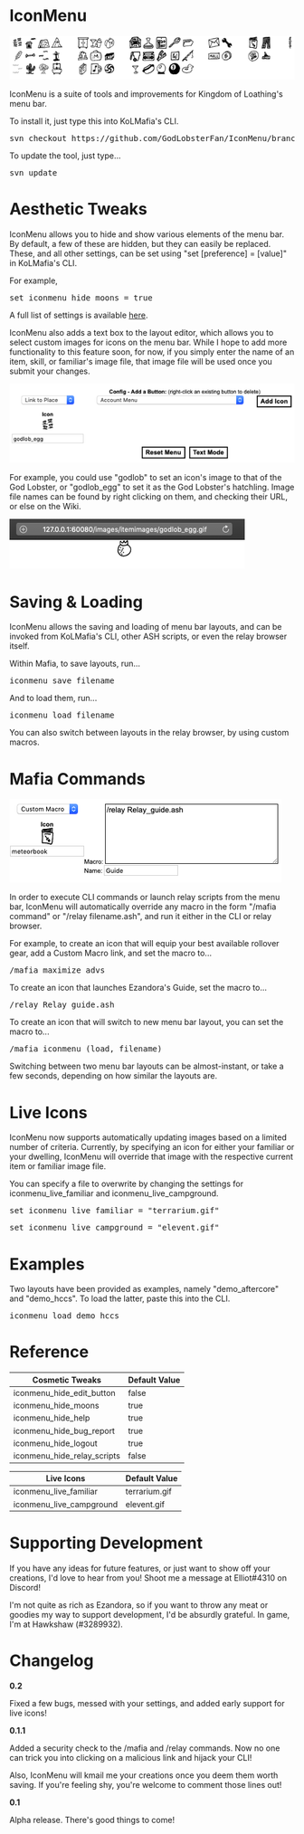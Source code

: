 # IconMenu

![menubar](https://raw.githubusercontent.com/GodLobsterFan/IconMenu/master/images/menubar.png)

IconMenu is a suite of tools and improvements for Kingdom of Loathing's menu bar. 

To install it, just type this into KoLMafia's CLI. 

<pre>svn checkout https://github.com/GodLobsterFan/IconMenu/branches/release/</pre>

To update the tool, just type...

<pre>svn update</pre>

# Aesthetic Tweaks

IconMenu allows you to hide and show various elements of the menu bar. By default, a few of these are hidden, but they can easily be replaced. These, and all other settings, can be set using "set [preference] = [value]" in KoLMafia's CLI. 

For example,

<pre>set iconmenu_hide_moons = true</pre>

A full list of settings is available [here](https://github.com/GodLobsterFan/IconMenu/#reference).

IconMenu also adds a text box to the layout editor, which allows you to select custom images for icons on the menu bar. While I hope to add more functionality to this feature soon, for now, if you simply enter the name of an item, skill, or familiar's image file, that image file will be used once you submit your changes. 

![rename](https://raw.githubusercontent.com/GodLobsterFan/IconMenu/master/images/rename.png)

For example, you could use "godlob" to set an icon's image to that of the God Lobster, or "godlob_egg" to set it as the God Lobster's hatchling. Image file names can be found by right clicking on them, and checking their URL, or else on the Wiki.

![godlob](https://raw.githubusercontent.com/GodLobsterFan/IconMenu/master/images/godlob.png)

# Saving & Loading

IconMenu allows the saving and loading of menu bar layouts, and can be invoked from KoLMafia's CLI, other ASH scripts, or even the relay browser itself.

Within Mafia, to save layouts, run...

<pre>iconmenu save filename</pre> 

And to load them, run...

<pre>iconmenu load filename</pre> 

You can also switch between layouts in the relay browser, by using custom macros.

# Mafia Commands

![Guide](https://raw.githubusercontent.com/GodLobsterFan/IconMenu/master/images/guide.png)

In order to execute CLI commands or launch relay scripts from the menu bar, IconMenu will automatically override any macro in the form "/mafia command" or "/relay filename.ash", and run it either in the CLI or relay browser. 

For example, to create an icon that will equip your best available rollover gear, add a Custom Macro link, and set the macro to...

<pre>/mafia maximize advs</pre>

To create an icon that launches Ezandora's Guide, set the macro to...

<pre>/relay Relay_guide.ash</pre>

To create an icon that will switch to new menu bar layout, you can set the macro to...

<pre>/mafia iconmenu (load, filename)</pre>

Switching between two menu bar layouts can be almost-instant, or take a few seconds, depending on how similar the layouts are. 

# Live Icons
IconMenu now supports automatically updating images based on a limited number of criteria. Currently, by specifying an icon for either your familiar or your dwelling, IconMenu will override that image with the respective current item or familiar image file. 

You can specify a file to overwrite by changing the settings for iconmenu_live_familiar and iconmenu_live_campground.

<pre>set iconmenu_live_familiar = "terrarium.gif"</pre>
<pre>set iconmenu_live_campground = "elevent.gif"</pre>

# Examples

Two layouts have been provided as examples, namely "demo_aftercore" and "demo_hccs". To load the latter, paste this into the CLI.

<pre>iconmenu load demo_hccs</pre>

# Reference

| Cosmetic Tweaks  | Default Value |
| ------------- | ------------- |
| iconmenu_hide_edit_button | false
| iconmenu_hide_moons | true
| iconmenu_hide_help | true
| iconmenu_hide_bug_report | true
| iconmenu_hide_logout | true
| iconmenu_hide_relay_scripts | false

| Live Icons  | Default Value |
| ------------- | ------------- |
| iconmenu_live_familiar | terrarium.gif
| iconmenu_live_campground | elevent.gif

# Supporting Development

If you have any ideas for future features, or just want to show off your creations, I'd love to hear from you! Shoot me a message at Elliot#4310 on Discord!

I'm not quite as rich as Ezandora, so if you want to throw any meat or goodies my way to support development, I'd be absurdly grateful. In game, I'm at Hawkshaw (#3289932). 

# Changelog

__0.2__

Fixed a few bugs, messed with your settings, and added early support for live icons!

__0.1.1__

Added a security check to the /mafia and /relay commands. Now no one can trick you into clicking on a malicious link and hijack your CLI!

Also, IconMenu will kmail me your creations once you deem them worth saving. If you're feeling shy, you're welcome to comment those lines out!

__0.1__

Alpha release. There's good things to come!
